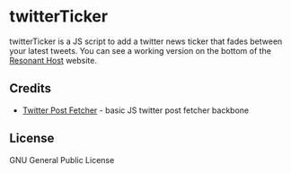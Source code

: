 # twitterTicker

twitterTicker is a JS script to add a twitter news ticker that fades between your latest tweets. You can see a working version on the bottom of the [Resonant Host](https://www.resonanthost.com) website.

Credits
----

  - [Twitter Post Fetcher](https://github.com/jasonmayes/Twitter-Post-Fetcher) - basic JS twitter post fetcher backbone
  
License
----

GNU General Public License
